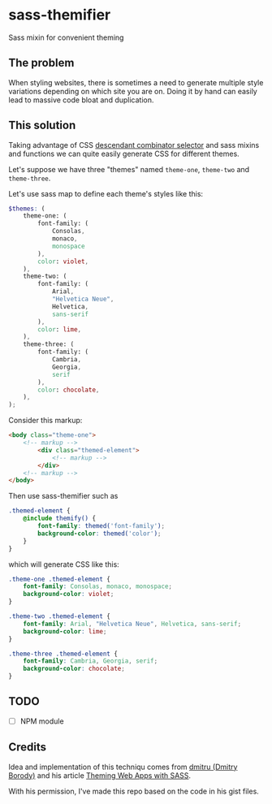# sass-themifier

Sass mixin for convenient theming

## The problem

When styling websites, there is sometimes a need to generate multiple style variations depending on which site you are on. Doing it by hand can easily lead to massive code bloat and duplication.

## This solution

Taking advantage of CSS [descendant combinator selector](https://developer.mozilla.org/en-US/docs/Web/CSS/Descendant_selectors) and sass mixins and functions we can quite easily generate CSS for different themes.

Let's suppose we have three "themes" named `theme-one`, `theme-two` and `theme-three`.

Let's use sass map to define each theme's styles like this:

```scss
$themes: (
	theme-one: (
		font-family: (
			Consolas,
			monaco,
			monospace
		),
		color: violet,
	),
	theme-two: (
		font-family: (
			Arial,
			"Helvetica Neue",
			Helvetica,
			sans-serif
		),
		color: lime,
	),
	theme-three: (
		font-family: (
			Cambria,
			Georgia,
			serif
		),
		color: chocolate,
	),
);
```

Consider this markup:

```html
<body class="theme-one">
	<!-- markup -->
		<div class="themed-element">
			<!-- markup -->
		</div>
	<!-- markup -->
</body>
```

Then use sass-themifier such as

```scss
.themed-element {
	@include themify() {
		font-family: themed('font-family');
		background-color: themed('color');
	}
}
```

which will generate CSS like this:

```css
.theme-one .themed-element {
	font-family: Consolas, monaco, monospace;
	background-color: violet;
}

.theme-two .themed-element {
	font-family: Arial, "Helvetica Neue", Helvetica, sans-serif;
	background-color: lime;
}

.theme-three .themed-element {
	font-family: Cambria, Georgia, serif;
	background-color: chocolate;
}
```

## TODO

- [ ] NPM module

## Credits

Idea and implementation of this techniqu comes from [dmitru (Dmitry Borody)](https://github.com/dmitru) and his article [Theming Web Apps with SASS](https://medium.com/@dmitriy.borodiy/easy-color-theming-with-scss-bc38fd5734d1). 

With his permission, I've made this repo based on the code in his gist files.